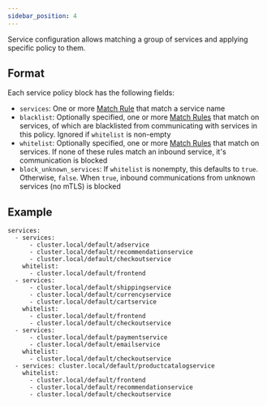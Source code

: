 ```yaml
---
sidebar_position: 4
---
```

Service configuration allows matching a group of services and applying specific policy to them.

## Format

Each service policy block has the following fields:

* `services`: One or more [Match Rule](Match%20Rule) that match a service name
* `blacklist`: Optionally specified, one or more [Match Rules](Match%20Rule) that match on services, of which are blacklisted from communicating with services in this policy. Ignored if `whitelist` is non-empty
* `whitelist`: Optionally specified, one or more [Match Rules](Match%20Rule) that match on services. If none of these rules match an inbound service, it's communication is blocked
* `block_unknown_services`: If `whitelist` is nonempty, this defaults to `true`. Otherwise, `false`. When `true`, inbound communications from unknown services (no mTLS) is blocked

## Example

```
services:
  - services:
      - cluster.local/default/adservice
      - cluster.local/default/recommendationservice
      - cluster.local/default/checkoutservice
    whitelist:
      - cluster.local/default/frontend
  - services:
      - cluster.local/default/shippingservice
      - cluster.local/default/currencyservice
      - cluster.local/default/cartservice
    whitelist:
      - cluster.local/default/frontend
      - cluster.local/default/checkoutservice
  - services:
      - cluster.local/default/paymentservice
      - cluster.local/default/emailservice
    whitelist:
      - cluster.local/default/checkoutservice
  - services: cluster.local/default/productcatalogservice
    whitelist:
      - cluster.local/default/frontend
      - cluster.local/default/recommendationservice
      - cluster.local/default/checkoutservice
```
